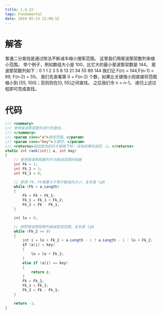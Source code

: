 ```yaml
---
title: 1.4.22
tags: Fundamental
date: 2018-05-23 22:00:52
---
```


# 解答

普通二分查找是通过除法不断减半缩小搜索范围。
这里我们用斐波那契数列来缩小范围。
举个例子，例如数组大小是 100，比它大的最小斐波那契数是 144。
斐波那契数列如下：0 1 1 2 3 5 8 13 21 34 55 89 144
我们记 F(n) = 144,F(n-1) = 89, F(n-2) = 55。
我们先查看第 0 + F(n-2) 个数，如果比关键值小则直接将范围缩小到 [55, 100]；否则则在[0, 55]之间查找。
之后我们令 n = n-1。
递归上述过程即可完成查找。

# 代码

```csharp
/// <summary>
/// 使用斐波那契数列进行的查找。
/// </summary>
/// <param name="a">查找范围。</param>
/// <param name="key">关键字。</param>
/// <returns>返回查找到的关键值下标，没有结果则返回 -1。</returns>
static int rank(int[] a, int key)
{
    // 使用斐波那契数列作为缩减范围的依据
    int Fk = 1;
    int Fk_1 = 1;
    int Fk_2 = 0;

    // 获得 Fk，Fk需要大于等于数组的大小，复杂度 lgN
    while (Fk < a.Length)
    {
        Fk = Fk + Fk_1;
        Fk_1 = Fk_1 + Fk_2;
        Fk_2 = Fk - Fk_1;
    }

    int lo = 0;

    // 按照斐波那契数列缩减查找范围，复杂度 lgN
    while (Fk_2 >= 0)
    {
        int i = lo + Fk_2 > a.Length - 1 ? a.Length - 1 : lo + Fk_2;
        if (a[i] < key)
        {
            lo = lo + Fk_2;
        }
        else if (a[i] == key)
        {
            return i;
        }
        Fk = Fk_1;
        Fk_1 = Fk_2;
        Fk_2 = Fk - Fk_1;
    }

    return -1;
}
```
